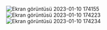 
![Ekran görüntüsü 2023-01-10 174155](https://user-images.githubusercontent.com/112394032/211602943-fe3f2732-d9f4-4604-825a-a0695ad7ef36.png)
![Ekran görüntüsü 2023-01-10 174223](https://user-images.githubusercontent.com/112394032/211603063-eb52b2cc-42fd-49ba-b199-92db83186ac0.png)
![Ekran görüntüsü 2023-01-10 174234](https://user-images.githubusercontent.com/112394032/211603066-c5e79d14-09ca-433e-8cbb-3b08058d085e.png)
